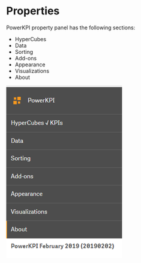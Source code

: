 # Properties

PowerKPI property panel has the following sections:

* HyperCubes
* Data
* Sorting
* Add-ons
*  Appearance
*  Visualizations
* About

![](../.gitbook/assets/image%20%2821%29.png)

